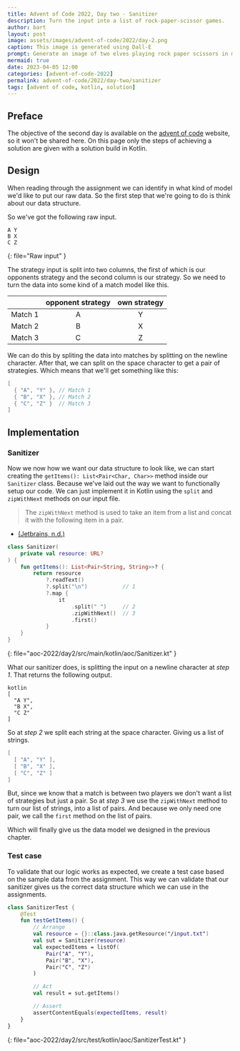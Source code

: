 ```yaml
---
title: Advent of Code 2022, Day two - Sanitizer
description: Turn the input into a list of rock-paper-scissor games.
author: bart
layout: post
image: assets/images/advent-of-code/2022/day-2.png
caption: This image is generated using Dall-E
prompt: Generate an image of two elves playing rock paper scissors in minimalistic flat style
mermaid: true
date: 2023-04-05 12:00
categories: [advent-of-code-2022]
permalink: advent-of-code/2022/day-two/sanitizer
tags: [advent of code, kotlin, solution]
---
```


## Preface

The objective of the second day is available on the [advent of code](https://adventofcode.com/2022/day/2) website, so it won't be shared here. On this page only the
steps of achieving a solution are given with a solution build in Kotlin.

## Design

When reading through the assignment we can identify in what kind of model we'd like to put our raw data. So the first step that we're going to do is think about
our data structure.

So we've got the following raw input.

```
A Y
B X
C Z
```
{: file="Raw input" }

The strategy input is split into two columns, the first of which is our opponents strategy and the second column is our strategy. So we need to turn the data into
some kind of a match model like this.

|         | opponent strategy | own strategy |
|:-------:|:----------------:|:------------:|
| Match 1 | A                | Y            |
| Match 2 | B                | X            |
| Match 3 | C                | Z            |

We can do this by spliting the data into matches by splitting on the newline character. After that, we can split on the space character to get a pair of strategies.
Which means that we'll get something like this:

```kotlin
[
  { "A", "Y" }, // Match 1
  { "B", "X" }, // Match 2
  { "C", "Z" }  // Match 3
]
```

## Implementation

### Sanitizer

Now we now how we want our data structure to look like, we can start creating the `getItems(): List<Pair<Char, Char>>` method inside our `Sanitizer` class.
Because we've laid out the way we want to functionally setup our code. We can just implement it in Kotlin using the `split` and `zipWithNext` methods on our input file.

> The `zipWithNext` method is used to take an item from a list and concat it with the following item in a pair.
- [(Jetbrains, n.d.)](https://kotlinlang.org/api/latest/jvm/stdlib/kotlin.collections/zip-with-next.html)

```kotlin
class Sanitizer(
    private val resource: URL?
) {
    fun getItems(): List<Pair<String, String>>? {
        return resource
            ?.readText()
            ?.split("\n")           // 1
            ?.map {
                it
                    .split(" ")     // 2
                    .zipWithNext()  // 3
                    .first()
            }
    }
}
```
{: file="aoc-2022/day2/src/main/kotlin/aoc/Sanitizer.kt" }

What our sanitizer does, is splitting the input on a newline character at _step 1_. That returns the following output.

```
kotlin
[
  "A Y",
  "B X",
  "C Z"
]
```

So at _step 2_ we split each string at the space character. Giving us a list of strings.

```kotlin
[
  [ "A", "Y" ],
  [ "B", "X" ],
  [ "C", "Z" ]
]
```

But, since we know that a match is between two players we don't want a list of strategies but just a pair. So at _step 3_ we use the `zipWithNext` method to turn
our list of strings, into a list of pairs. And because we only need one pair, we call the `first` method on the list of pairs.

Which will finally give us the data model we designed in the previous chapter.

### Test case

To validate that our logic works as expected, we create a test case based on the sample data from the assignment. This way we can validate that our sanitizer gives us the
correct data structure which we can use in the assignments.

```kotlin
class SanitizerTest {
    @Test
    fun testGetItems() {
        // Arrange
        val resource = {}::class.java.getResource("/input.txt")
        val sut = Sanitizer(resource)
        val expectedItems = listOf(
            Pair("A", "Y"),
            Pair("B", "X"),
            Pair("C", "Z")
        )

        // Act
        val result = sut.getItems()

        // Assert
        assertContentEquals(expectedItems, result)
    }
}
```
{: file="aoc-2022/day2/src/test/kotlin/aoc/SanitizerTest.kt" }
